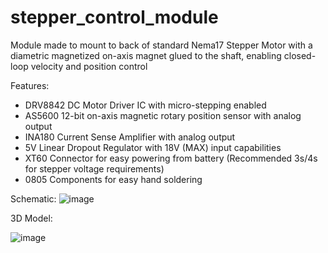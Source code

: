 # stepper_control_module
Module made to mount to back of standard Nema17 Stepper Motor with a diametric magnetized on-axis magnet glued to the shaft, enabling closed-loop velocity and position control

Features:
  - DRV8842 DC Motor Driver IC with micro-stepping enabled
  - AS5600 12-bit on-axis magnetic rotary position sensor with analog output
  - INA180 Current Sense Amplifier with analog output
  - 5V Linear Dropout Regulator with 18V (MAX) input capabilities
  - XT60 Connector for easy powering from battery (Recommended 3s/4s for stepper voltage requirements)
  - 0805 Components for easy hand soldering

Schematic:
![image](https://github.com/ywf1/stepper_control_module/assets/115194344/a755aa67-7dc1-4ce6-8cf3-88fc71a2f721)

3D Model:

![image](https://github.com/ywf1/stepper_control_module/assets/115194344/2a06028a-dc21-4b18-b90c-23f58ed2c6b8)

